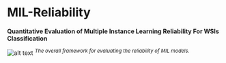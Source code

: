 # MIL-Reliability
__Quantitative Evaluation of Multiple Instance Learning
Reliability For WSIs Classification__


![alt text](https://github.com/tueimage/MIL-Reliability/blob/main/model.png)
_<sup>The overall framework for evaluating the reliability of MIL models.</sup>_
